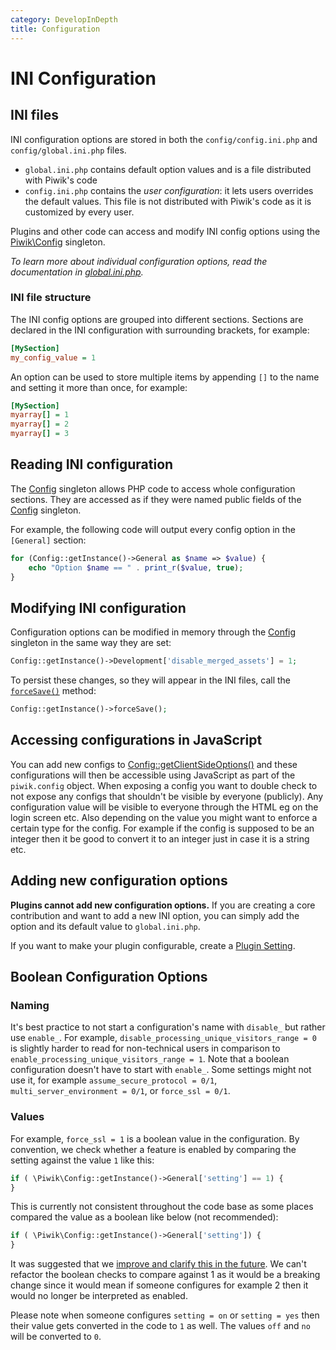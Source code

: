 ```yaml
---
category: DevelopInDepth
title: Configuration
---
```

# INI Configuration

## INI files

INI configuration options are stored in both the `config/config.ini.php` and `config/global.ini.php` files.

- `global.ini.php` contains default option values and is a file distributed with Piwik's code
- `config.ini.php` contains the *user configuration*: it lets users overrides the default values. This file is not distributed with Piwik's code as it is customized by every user.

Plugins and other code can access and modify INI config options using the [Piwik\Config](/api-reference/Piwik/Config) singleton.

*To learn more about individual configuration options, read the documentation in [global.ini.php](https://github.com/matomo-org/matomo/blob/master/config/global.ini.php).*

### INI file structure

The INI config options are grouped into different sections. Sections are declared in the INI configuration with surrounding brackets, for example:

```ini
[MySection]
my_config_value = 1
```

An option can be used to store multiple items by appending `[]` to the name and setting it more than once, for example:

```ini
[MySection]
myarray[] = 1
myarray[] = 2
myarray[] = 3
```

## Reading INI configuration

The [Config](/api-reference/Piwik/Config) singleton allows PHP code to access whole configuration sections. They are accessed as if they were named public fields of the [Config](/api-reference/Piwik/Config) singleton.

For example, the following code will output every config option in the `[General]` section:

```php
for (Config::getInstance()->General as $name => $value) {
    echo "Option $name == " . print_r($value, true);
}
```

## Modifying INI configuration

Configuration options can be modified in memory through the [Config](/api-reference/Piwik/Config) singleton in the same way they are set:

```php
Config::getInstance()->Development['disable_merged_assets'] = 1;
```

To persist these changes, so they will appear in the INI files, call the [`forceSave()`](/api-reference/Piwik/Config#forcesave) method:

```php
Config::getInstance()->forceSave();
```

## Accessing configurations in JavaScript

You can add new configs to [Config::getClientSideOptions()](https://github.com/matomo-org/matomo/blob/4.4.1/core/Config.php#L183-L190) and these configurations will then be accessible using JavaScript as part of the `piwik.config` object. When exposing a config you want to double check to not expose any configs that shouldn't be visible by everyone (publicly). Any configuration value will be visible to everyone through the HTML eg on the login screen etc. Also depending on the value you might want to enforce a certain type for the config. For example if the config is supposed to be an integer then it be good to convert it to an integer just in case it is a string etc.

## Adding new configuration options

**Plugins cannot add new configuration options.** If you are creating a core contribution and want to add a new INI option, you can simply add the option and its default value to `global.ini.php`.

If you want to make your plugin configurable, create a [Plugin Setting](/guides/plugin-settings).

## Boolean Configuration Options

### Naming

It's best practice to not start a configuration's name with `disable_` but rather use `enable_`. For example, `disable_processing_unique_visitors_range = 0` is slightly harder to read for non-technical users in comparison to `enable_processing_unique_visitors_range = 1`. Note that a boolean configuration doesn't have to start with `enable_`. Some settings might not use it, for example `assume_secure_protocol = 0/1`, `multi_server_environment = 0/1`, or `force_ssl = 0/1`.

### Values

For example, `force_ssl = 1` is a boolean value in the configuration.
By convention, we check whether a feature is enabled by comparing
the setting against the value `1` like this:

```php
if ( \Piwik\Config::getInstance()->General['setting'] == 1) {
}
```

This is currently not consistent throughout the code base as some
places compared the value as a boolean like below (not recommended):

```php
if ( \Piwik\Config::getInstance()->General['setting']) {
}
```

It was suggested that we
[improve and clarify this in the future](https://github.com/matomo-org/matomo/issues/17876).
We can't refactor the boolean checks to compare against 1 as it would be a breaking change since it would mean if someone configures for example 2 then it would no longer be interpreted as enabled.

Please note when someone configures `setting = on` or
`setting = yes` then their value gets converted in the code 
to `1` as well. The values `off` and `no` will be converted 
to `0`.
